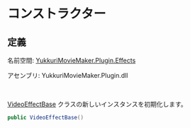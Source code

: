 # コンストラクター

## 定義

名前空間: [YukkuriMovieMaker.Plugin.Effects](../index)

アセンブリ: YukkuriMovieMaker.Plugin.dll

<br/>

[VideoEffectBase](index) クラスの新しいインスタンスを初期化します。

```csharp
public VideoEffectBase()
```
